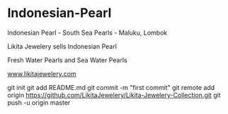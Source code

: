 Indonesian-Pearl
================

Indonesian Pearl - South Sea Pearls - Maluku, Lombok

Likita Jewelery sells Indonesian Pearl

Fresh Water Pearls and Sea Water Pearls

www.likitajewelery.com

git init
git add README.md
git commit -m "first commit"
git remote add origin https://github.com/LikitaJewelery/Likita-Jewelery-Collection.git
git push -u origin master